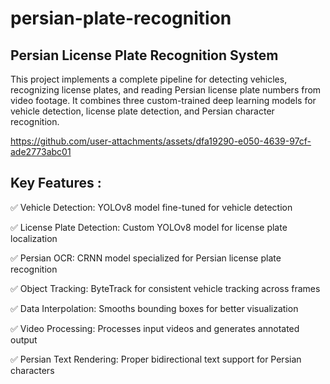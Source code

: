 # persian-plate-recognition
## Persian License Plate Recognition System
This project implements a complete pipeline for detecting vehicles, recognizing license plates, and reading Persian license plate numbers from video footage. It combines three custom-trained deep learning models for vehicle detection, license plate detection, and Persian character recognition.

https://github.com/user-attachments/assets/dfa19290-e050-4639-97cf-ade2773abc01




## Key Features :

✅​ Vehicle Detection: YOLOv8 model fine-tuned for vehicle detection

✅​ License Plate Detection: Custom YOLOv8 model for license plate localization

✅​ Persian OCR: CRNN model specialized for Persian license plate recognition

✅​ Object Tracking: ByteTrack for consistent vehicle tracking across frames

✅​ Data Interpolation: Smooths bounding boxes for better visualization

✅​ Video Processing: Processes input videos and generates annotated output

✅​ Persian Text Rendering: Proper bidirectional text support for Persian characters








